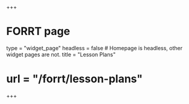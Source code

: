 +++
# FORRT page
type = "widget_page"
headless = false  # Homepage is headless, other widget pages are not.
title = "Lesson Plans"
# url = "/forrt/lesson-plans"
+++

